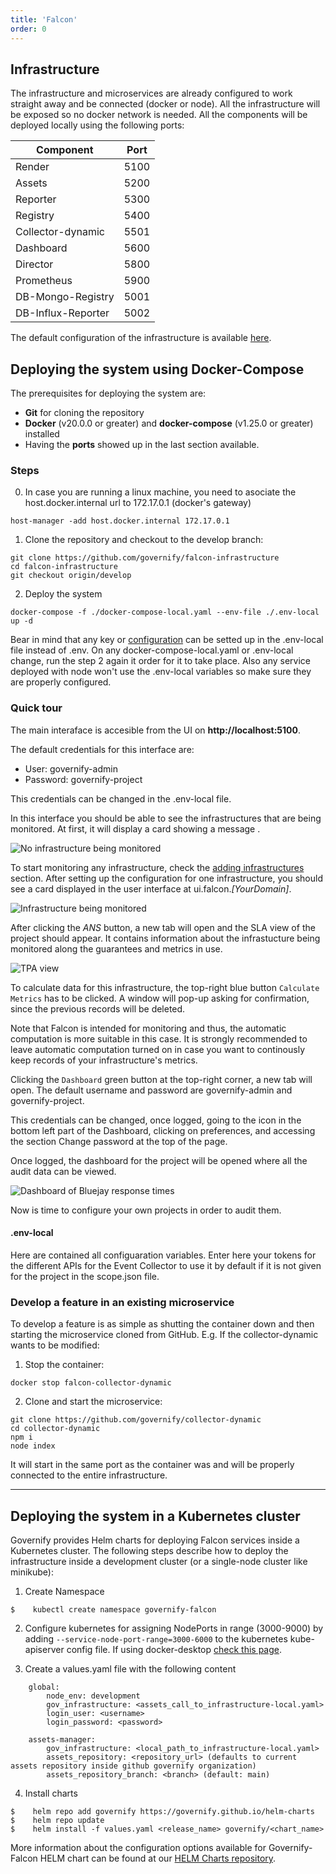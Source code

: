 ```yaml
---
title: 'Falcon'
order: 0
---
```


## Infrastructure
The infrastructure and microservices are already configured to work straight away and be connected (docker or node). All the infrastructure will be exposed so no docker network is needed. All the components will be deployed locally using the following ports:

<center>

| Component          | Port        |
|--------------------|-------------|
| Render             | 5100        |
| Assets             | 5200        |
| Reporter           | 5300        |
| Registry           | 5400        |
| Collector-dynamic  | 5501        |
| Dashboard          | 5600        |
| Director           | 5800        |
| Prometheus         | 5900        |
| DB-Mongo-Registry  | 5001        |
| DB-Influx-Reporter | 5002        |

</center>

The default configuration of the infrastructure is available [here](https://github.com/governify/falcon-infrastructure/blob/main/assets/public/infrastructure-local.yaml).

## Deploying the system using Docker-Compose

The prerequisites for deploying the system are:
 - **Git** for cloning the repository
 - **Docker** (v20.0.0 or greater) and **docker-compose** (v1.25.0 or greater) installed 
 - Having the **ports** showed up in the last section available.

### Steps

0. In case you are running a linux machine, you need to asociate the host.docker.internal url to 172.17.0.1 (docker's gateway)
```
host-manager -add host.docker.internal 172.17.0.1
```

1. Clone the repository and checkout to the develop branch:
```
git clone https://github.com/governify/falcon-infrastructure
cd falcon-infrastructure
git checkout origin/develop
```

2. Deploy the system
```
docker-compose -f ./docker-compose-local.yaml --env-file ./.env-local up -d
```

Bear in mind that any key or <a href="#configuration">configuration</a> can be setted up in the .env-local file instead of .env. On any docker-compose-local.yaml or .env-local change, run the step 2 again it order for it to take place. Also any service deployed with node won't use the .env-local variables so make sure they are properly configured.

### Quick tour
The main interaface is accesible from the UI on **http://localhost:5100**.

The default credentials for this interface are: 
 * User: governify-admin 
 * Password: governify-project

<Info>This credentials can be changed in the .env-local file.</Info>

In this interface you should be able to see the infrastructures that are being monitored. At first, it will display a card showing a message .

![No infrastructure being monitored](../../images/auditing_infrastructures/ui-interface-empty.png)

To start monitoring any infrastructure, check the [adding infrastructures](./auditing-infrastructures/adding-infrastructures.md) section. After setting up the configuration for one infrastructure, you should see a card displayed in the user interface at ui.falcon.*[YourDomain]*.

![Infrastructure being monitored](../../images/auditing_infrastructures/ui-interface.png)

After clicking the *ANS* button, a new tab will open and the SLA view of the project should appear. It contains information about the infrastucture being monitored along the guarantees and metrics in use.

![TPA view](../../images/auditing_infrastructures/tpa_view.png)

To calculate data for this infrastructure, the top-right blue button `Calculate Metrics` has to be clicked. A window will pop-up asking for confirmation, since the previous records will be deleted.

Note that Falcon is intended for monitoring and thus, the automatic computation is more suitable in this case. It is strongly recommended to leave automatic computation turned on in case you want to continously keep records of your infrastructure's metrics.

Clicking the `Dashboard` green button at the top-right corner, a new tab will open. The default username and password are governify-admin and governify-project.

<Info>This credentials can be changed, once logged, going to the icon in the bottom left part of the Dashboard, clicking on preferences, and accessing the section Change password at the top of the page.</Info>

Once logged, the dashboard for the project will be opened where all the audit data can be viewed.

![Dashboard of Bluejay response times](../../images/auditing_infrastructures/dashboard.png)

Now is time to configure your own projects in order to audit them.

#### .env-local
Here are contained all configuaration variables. Enter here your tokens for the different APIs for the Event Collector to use it by default if it is not given for the project in the scope.json file.

### Develop a feature in an existing microservice

To develop a feature is as simple as shutting the container down and then starting the microservice cloned from GitHub. E.g. If the collector-dynamic wants to be modified:

1. Stop the container:
```
docker stop falcon-collector-dynamic
```

2. Clone and start the microservice:
```
git clone https://github.com/governify/collector-dynamic
cd collector-dynamic
npm i
node index
```

It will start in the same port as the container was and will be properly connected to the entire infrastructure.
___

## Deploying the system in a Kubernetes cluster
Governify provides Helm charts for deploying Falcon services inside a Kubernetes cluster. The following steps describe how to deploy the infrastructure inside a development cluster (or a single-node cluster like minikube):

1. Create Namespace
```
$    kubectl create namespace governify-falcon
```

2. Configure kubernetes for assigning NodePorts in range (3000-9000) by adding `--service-node-port-range=3000-6000` to the kubernetes kube-apiserver config file. If using docker-desktop [check this page](https://stackoverflow.com/questions/64758012/location-of-kubernetes-config-directory-with-docker-desktop-on-windows).

3. Create a values.yaml file with the following content
```
    global:
        node_env: development
        gov_infrastructure: <assets_call_to_infrastructure-local.yaml>
        login_user: <username>
        login_password: <password>

    assets-manager:
        gov_infrastructure: <local_path_to_infrastructure-local.yaml>
        assets_repository: <repository_url> (defaults to current assets repository inside github governify organization)
        assets_repository_branch: <branch> (default: main)
```

4. Install charts
```
$    helm repo add governify https://governify.github.io/helm-charts
$    helm repo update
$    helm install -f values.yaml <release_name> governify/<chart_name>
```

More information about the configuration options available for Governify-Falcon HELM chart can be found at our [HELM Charts repository](https://github.com/governify/helm-charts/tree/main/infrastructure/Governify-Falcon).